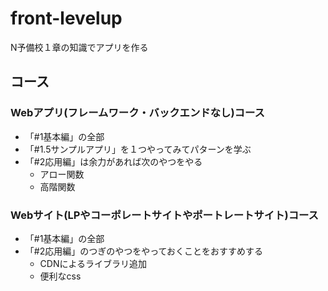 # front-levelup
N予備校１章の知識でアプリを作る

## コース

### Webアプリ(フレームワーク・バックエンドなし)コース
- 「#1基本編」の全部
- 「#1.5サンプルアプリ」を１つやってみてパターンを学ぶ
- 「#2応用編」は余力があれば次のやつをやる
    - アロー関数
    - 高階関数

### Webサイト(LPやコーポレートサイトやポートレートサイト)コース
- 「#1基本編」の全部
- 「#2応用編」のつぎのやつをやっておくことをおすすめする
    - CDNによるライブラリ追加
    - 便利なcss